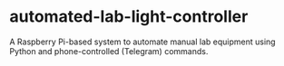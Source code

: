 # automated-lab-light-controller
A Raspberry Pi-based system to automate manual lab equipment using Python and phone-controlled (Telegram) commands.
